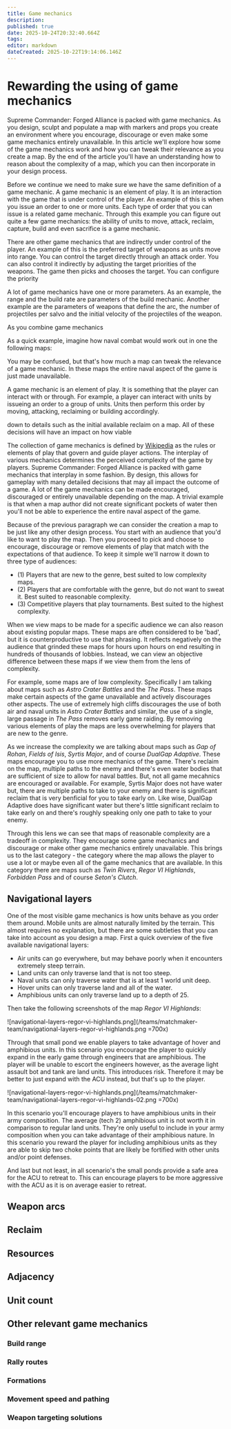 ```yaml
---
title: Game mechanics
description: 
published: true
date: 2025-10-24T20:32:40.664Z
tags: 
editor: markdown
dateCreated: 2025-10-22T19:14:06.146Z
---
```


# Rewarding the using of game mechanics

<!-- Introduction: why should the reader read this? -->

Supreme Commander: Forged Alliance is packed with game mechanics. As you design, sculpt and populate a map with markers and props you create an environment where you encourage, discourage or even make some game mechanics entirely unavailable. In this article we'll explore how some of the game mechanics work and how you can tweak their relevance as you create a map. By the end of the article you'll have an understanding how to reason about the complexity of a map, which you can then incorporate in your design process.

<!-- Some background about game mechanics -->

Before we continue we need to make sure we have the same definition of a game mechanic. A game mechanic is an element of play. It is an interaction with the game that is under control of the player. An example of this is when you issue an order to one or more units. Each type of order that you can issue is a related game mechanic. Through this example you can figure out quite a few game mechanics: the ability of units to move, attack, reclaim, capture, build and even sacrifice is a game mechanic.

There are other game mechanics that are indirectly under control of the player. An example of this is the preferred target of weapons as units move into range. You can control the target directly through an attack order. You can also control it indirectly by adjusting the target priorities of the weapons. The game then picks and chooses the target. You can configure the priority 

A lot of game mechanics have one or more parameters. As an example, the range and the build rate are parameters of the build mechanic. Another example are the parameters of weapons that define the arc, the number of projectiles per salvo and the initial velocity of the projectiles of the weapon. 

As you combine game mechanics 

<!-- Example: you can't experience naval combat without water -->

As a quick example, imagine how naval combat would work out in one the following maps:

<!-- examples of maps with no water -->

You may be confused, but that's how much a map can tweak the relevance of a game mechanic. In these maps the entire naval aspect of the game is just made unavailable. 




A game mechanic is an element of play. It is something that the player can interact with or through. For example, a player can interact with units by issueing an order to a group of units. Units then perform this order by moving, attacking, reclaiming or building accordingly. 


 down to details such as the initial available reclaim on a map. All of these decisions will have an impact on how viable 

The collection of game mechanics is defined by [Wikipedia](https://en.wikipedia.org/wiki/Game_mechanics) as the rules or elements of play that govern and guide player actions. The interplay of various mechanics determines the perceived complexity of the game by players. Supreme Commander: Forged Alliance is packed with game mechanics that interplay in some fashion. By design, this allows for gameplay with many detailed decisions that may all impact the outcome of a game. A lot of the game mechanics can be made encouraged, discouraged or entirely unavailable depending on the map. A trivial example is that when a map author did not create significant pockets of water then you'll not be able to experience the entire naval aspect of the game. 

Because of the previous paragraph we can consider the creation a map to be just like any other design process. You start with an audience that you'd like to want to play the map. Then you proceed to pick and choose to encourage, discourage or remove elements of play that match with the expectations of that audience. To keep it simple we'll narrow it down to three type of audiences:

- (1) Players that are new to the genre, best suited to low complexity maps.
- (2) Players that are comfortable with the genre, but do not want to sweat it. Best suited to reasonable complexity.
- (3) Competitive players that play tournaments. Best suited to the highest complexity.

When we view maps to be made for a specific audience we can also reason about existing popular maps. These maps are often considered to be 'bad', but it is counterproductive to use that phrasing. It reflects negatively on the audience that grinded these maps for hours upon hours on end resulting in hundreds of thousands of lobbies. Instead, we can view an objective difference between these maps if we view them from the lens of complexity. 

For example, some maps are of low complexity. Specifically I am talking about maps such as *Astro Crater Battles* and the *The Pass*. These maps make certain aspects of the game unavailable and actively discourages other aspects. The use of extremely high cliffs discourages the use of both air and naval units in *Astro Crater Battles* and similar, the use of a single, large passage in *The Pass* removes early game raiding. By removing various elements of play the maps are less overwhelming for players that are new to the genre.

As we increase the complexity we are talking about maps such as *Gap of Rohan*, *Fields of Isis*, *Syrtis Major*, and of course *DualGap Adaptive*. These maps encourage you to use more mechanics of the game. There's reclaim on the map, multiple paths to the enemy and there's even water bodies that are sufficient of size to allow for naval battles. But, not all game mecahnics are encouraged or available. For example, Syrtis Major does not have water but, there are multiple paths to take to your enemy and there is significant reclaim that is very benficial for you to take early on. Like wise, DualGap Adaptive does have significant water but there's little significant reclaim to take early on and there's roughly speaking only one path to take to your enemy. 

Through this lens we can see that maps of reasonable complexity are a tradeoff in complexity. They encourage some game mechanics and discourage or make other game mechanics entirely unavailable. This brings us to the last category - the category where the map allows the player to use a lot or maybe even all of the game mechanics that are available. In this category there are maps such as *Twin Rivers*, *Regor VI Highlands*, *Forbidden Pass* and of course *Seton's Clutch*.

## Navigational layers

One of the most visible game mechanics is how units behave as you order them around. Mobile units are almost naturally limited by the terrain. This almost requires no explanation, but there are some subtleties that you can take into account as you design a map. First a quick overview of the five available navigational layers:

- Air units can go everywhere, but may behave poorly when it encounters extremely steep terrain.
- Land units can only traverse land that is not too steep.
- Naval units can only traverse water that is at least 1 world unit deep.
- Hover units can only traverse land and all of the water.
- Amphibious units can only traverse land up to a depth of 25. 

Then take the following screenshots of the map _Regor VI Highlands_:

![navigational-layers-regor-vi-highlands.png](/teams/matchmaker-team/navigational-layers-regor-vi-highlands.png =700x)

Through that small pond we enable players to take advantage of hover and amphibious units. In this scenario you encourage the player to quickly expand in the early game through engineers that are amphibious. The player will be unable to escort the engineers however, as the average light assault bot and tank are land units. This introduces risk. Therefore it may be better to just expand with the ACU instead, but that's up to the player.

![navigational-layers-regor-vi-highlands.png](/teams/matchmaker-team/navigational-layers-regor-vi-highlands-02.png =700x)

In this scenario you'll encourage players to have amphibious units in their army composition. The average (tech 2) amphibious unit is not worth it in comparison to regular land units. They're only useful to include in your army composition when you can take advantage of their amphibious nature. In this scenario you reward the player for including amphibious units as they are able to skip two choke points that are likely be fortified with other units and/or point defenses. 

And last but not least, in all scenario's the small ponds provide a safe area for the ACU to retreat to. This can encourage players to be more aggressive with the ACU as it is on average easier to retreat.

## Weapon arcs

## Reclaim

## Resources

## Adjacency

## Unit count

## Other relevant game mechanics

### Build range



### Rally routes

### Formations

### Movement speed and pathing

### Weapon targeting solutions